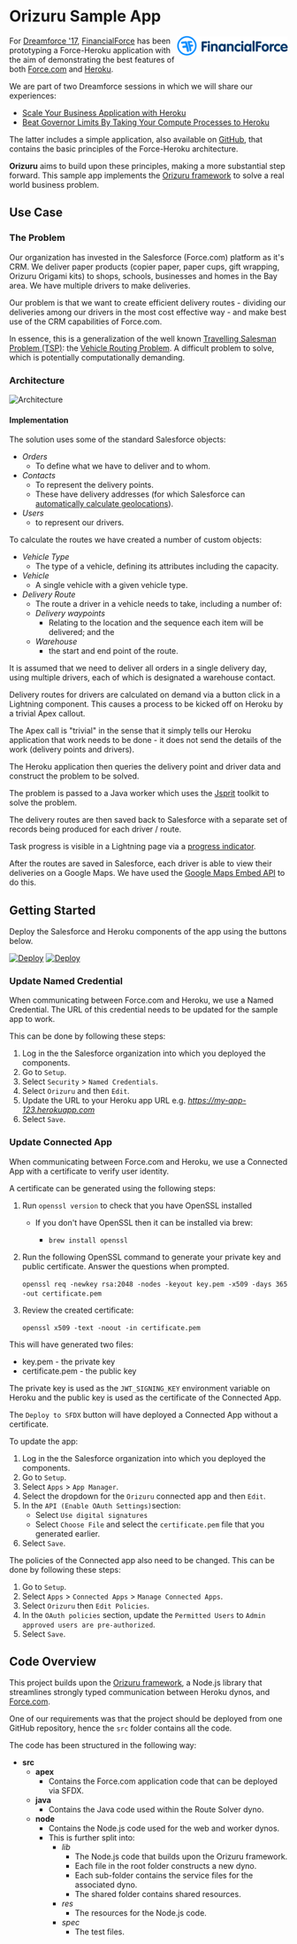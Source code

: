 # Orizuru Sample App

<img src="./docs/readme/logo.png" width="200" align="right"/>

For [Dreamforce '17](https://www.salesforce.com/dreamforce/), [FinancialForce](https://www.financialforce.com/) has been prototyping a Force-Heroku application with the aim of demonstrating the best features of both [Force.com](https://www.salesforce.com/products/platform/products/force/) and [Heroku](https://www.heroku.com/home).

We are part of two Dreamforce sessions in which we will share our experiences: 

* [Scale Your Business Application with Heroku](https://success.salesforce.com/sessions?eventId=a1Q3A00000stRRuUAM#/session/a2q3A000001yt8PQAQ)
* [Beat Governor Limits By Taking Your Compute Processes to Heroku](https://success.salesforce.com/Sessions#/session/a2q3A000001yuLtQAI)

The latter includes a simple application, also available on [GitHub](https://github.com/financialforcedev/df17-heroku-compute), that contains the basic principles of the Force-Heroku architecture.

__Orizuru__ aims to build upon these principles, making a more substantial step forward. This sample app implements the [Orizuru framework](https://www.npmjs.com/package/@financialforcedev/orizuru) to solve a real world business problem.

## Use Case

### The Problem
Our organization has invested in the Salesforce (Force.com) platform as it's CRM. We deliver paper products (copier paper, paper cups, gift wrapping, Orizuru Origami kits) to shops, schools, businesses and homes in the Bay area. We have multiple drivers to make deliveries. 

Our problem is that we want to create efficient delivery routes - dividing our deliveries among our drivers in the most cost effective way - and make best use of the CRM capabilities of Force.com.

In essence, this is a generalization of the well known [Travelling Salesman Problem (TSP)](https://en.wikipedia.org/wiki/Travelling_salesman_problem): the [Vehicle Routing Problem](https://en.wikipedia.org/wiki/Vehicle_routing_problem). A difficult problem to solve, which is potentially computationally demanding.

### Architecture

![Architecture](./docs/readme/Architecture.gif "Architecture")

#### Implementation
The solution uses some of the standard Salesforce objects:
* _Orders_
	- To define what we have to deliver and to whom.
* _Contacts_
	- To represent the delivery points.
	- These have delivery addresses (for which Salesforce can [automatically calculate geolocations](https://help.salesforce.com/articleView?id=data_dot_com_clean_admin_standard_clean_rules_reference.htm&type=0)).
* _Users_
	- to represent our drivers. 

To calculate the routes we have created a number of custom objects:
* _Vehicle Type_
	- The type of a vehicle, defining its attributes including the capacity.
* _Vehicle_
	- A single vehicle with a given vehicle type.
* _Delivery Route_
	- The route a driver in a vehicle needs to take, including a number of:
	* _Delivery waypoints_
		- Relating to the location and the sequence each item will be delivered; and the
	* _Warehouse_
		- the start and end point of the route.

It is assumed that we need to deliver all orders in a single delivery day, using multiple drivers, each of which is designated a warehouse contact.

Delivery routes for drivers are calculated on demand via a button click in a Lightning component. This causes a process to be kicked off on Heroku by a trivial Apex callout. 

The Apex call is "trivial" in the sense that it simply tells our Heroku application that work needs to be done - it does not send the details of the work (delivery points and drivers).

The Heroku application then queries the delivery point and driver data and construct the problem to be solved. 

The problem is passed to a Java worker which uses the [Jsprit](https://jsprit.github.io/) toolkit to solve the problem. 

The delivery routes are then saved back to Salesforce with a separate set of records being produced for each driver / route.

Task progress is visible in a Lightning page via a [progress indicator](https://www.lightningdesignsystem.com/components/progress-indicator/).

After the routes are saved in Salesforce, each driver is able to view their deliveries on a Google Maps. We have used the [Google Maps Embed API](https://developers.google.com/maps/documentation/embed/) to do this.

## Getting Started

Deploy the Salesforce and Heroku components of the app using the buttons below.

[![Deploy](https://deploy-to-sfdx.com/dist/assets/images/DeployToSFDX.svg)](https://deploy-to-sfdx.com)
[![Deploy](https://www.herokucdn.com/deploy/button.svg)](https://heroku.com/deploy)

### Update Named Credential

When communicating between Force.com and Heroku, we use a Named Credential. The URL of this credential needs to be updated for the sample app to work.

This can be done by following these steps:

1. Log in the the Salesforce organization into which you deployed the components.
1. Go to `Setup`.
1. Select `Security` > `Named Credentials`.
1. Select `Orizuru` and then `Edit`.
1. Update the URL to your Heroku app URL e.g. _https://my-app-123.herokuapp.com_
1. Select `Save`.

### Update Connected App

When communicating between Force.com and Heroku, we use a Connected App with a certificate to verify user identity.

A certificate can be generated using the following steps:

1. Run `openssl version` to check that you have OpenSSL installed
	* If you don't have OpenSSL then it can be installed via brew:

		* `brew install openssl`

1. Run the following OpenSSL command to generate your private key and public certificate. Answer the questions when prompted.
	
	`openssl req -newkey rsa:2048 -nodes -keyout key.pem -x509 -days 365 -out certificate.pem`

1. Review the created certificate:
	
	`openssl x509 -text -noout -in certificate.pem`

This will have generated two files:

* key.pem - the private key
* certificate.pem - the public key
	
The private key is used as the `JWT_SIGNING_KEY` environment variable on Heroku and the public key is used as the certificate of the Connected App.

The `Deploy to SFDX` button will have deployed a Connected App without a certificate. 

To update the app:
1. Log in the the Salesforce organization into which you deployed the components.
1. Go to `Setup`.
1. Select `Apps` > `App Manager`.
1. Select the dropdown for the `Orizuru` connected app and then `Edit`.
1. In the `API (Enable OAuth Settings)`section:
	* Select `Use digital signatures`
	* Select `Choose File` and select the `certificate.pem` file that you generated earlier.
1. Select `Save`.

The policies of the Connected app also need to be changed. This can be done by following these steps:
1. Go to `Setup`.
1. Select `Apps` > `Connected Apps` > `Manage Connected Apps`.
1. Select `Orizuru` then `Edit Policies`.
1. In the `OAuth policies` section, update the `Permitted Users` to `Admin approved users are pre-authorized`.
1. Select `Save`.

## Code Overview

This project builds upon the [Orizuru framework](https://www.npmjs.com/package/@financialforcedev/orizuru), a Node.js library that streamlines strongly typed communication between Heroku dynos, and [Force.com](https://www.salesforce.com/products/platform/products/force/).

One of our requirements was that the project should be  deployed from one GitHub repository, hence the `src` folder contains all the code.

The code has been structured in the following way:

* __src__
	* __apex__
		* Contains the Force.com application code that can be deployed via SFDX.
	* __java__
		* Contains the Java code used within the Route Solver dyno.
	* __node__
		* Contains the Node.js code used for the web and worker dynos.
		* This is further split into:
			* _lib_
				* The Node.js code that builds upon the Orizuru framework.
				* Each file in the root folder constructs a new dyno.
				* Each sub-folder contains the service files for the associated dyno.
				* The shared folder contains shared resources.
			* _res_
				* The resources for the Node.js code.
			* _spec_
				* The test files.
